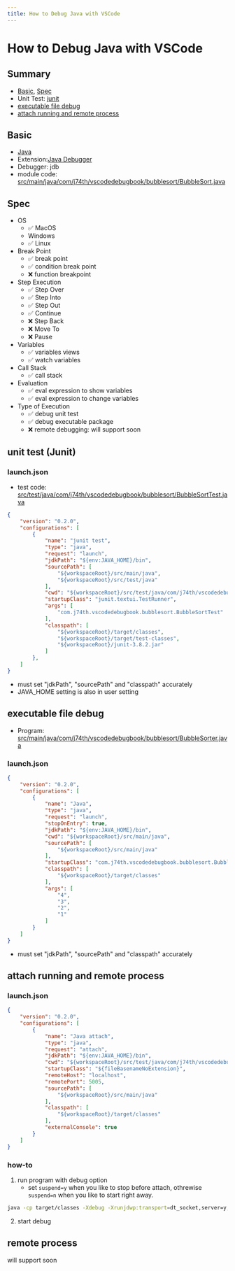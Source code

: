 ```yaml
---
title: How to Debug Java with VSCode
---
```

# How to Debug Java with VSCode

## Summary

* [Basic](#basic), [Spec](#spec)
* Unit Test: [junit](#unit-test-junit)
* [executable file debug](#executable-file-debug)
* [attach running and remote process](#attach-running-and-remote-process)

## Basic

* [Java](https://www.java.com/)
* Extension:[Java Debugger](https://marketplace.visualstudio.com/items?itemName=donjayamanne.javadebugger)
* Debugger: jdb
* module code: [src/main/java/com/j74th/vscodedebugbook/bubblesort/BubbleSort.java](src/main/java/com/j74th/vscodedebugbook/bubblesort/BubbleSort.java)

## Spec

* OS
	* ✅ MacOS
	*  Windows
	* ✅ Linux
* Break Point
	* ✅ break point
	* ✅ condition break point
	* ❌ function breakpoint
* Step Execution
	* ✅ Step Over
	* ✅ Step Into
	* ✅ Step Out
	* ✅ Continue
	* ❌ Step Back
	* ❌ Move To
	* ❌ Pause
* Variables
	* ✅ variables views
	* ✅ watch variables
* Call Stack
	* ✅ call stack
* Evaluation
	* ✅ eval expression to show variables
	* ✅ eval expression to change variables
* Type of Execution
	* ✅ debug unit test
	* ✅ debug executable package
	* ❌ remote debugging: will support soon

## unit test (Junit)

### launch.json

* test code: [src/test/java/com/j74th/vscodedebugbook/bubblesort/BubbleSortTest.java](src/test/java/com/j74th/vscodedebugbook/bubblesort/BubbleSortTest.java)

```json
{
	"version": "0.2.0",
	"configurations": [
		{
			"name": "junit test",
			"type": "java",
			"request": "launch",
			"jdkPath": "${env:JAVA_HOME}/bin",
			"sourcePath": [
				"${workspaceRoot}/src/main/java",
				"${workspaceRoot}/src/test/java"
			],
			"cwd": "${workspaceRoot}/src/test/java/com/j74th/vscodedebugbook/bubblesort",
			"startupClass": "junit.textui.TestRunner",
			"args": [
				"com.j74th.vscodedebugbook.bubblesort.BubbleSortTest"
			],
			"classpath": [
				"${workspaceRoot}/target/classes",
				"${workspaceRoot}/target/test-classes",
				"${workspaceRoot}/junit-3.8.2.jar"
			]
		},
	]
}
```

* must set "jdkPath", "sourcePath" and "classpath" accurately
* JAVA_HOME setting is also in user setting

## executable file debug

* Program: [src/main/java/com/j74th/vscodedebugbook/bubblesort/BubbleSorter.java](src/main/java/com/j74th/vscodedebugbook/bubblesort/BubbleSorter.java)

### launch.json

```json
{
	"version": "0.2.0",
	"configurations": [
		{
			"name": "Java",
			"type": "java",
			"request": "launch",
			"stopOnEntry": true,
			"jdkPath": "${env:JAVA_HOME}/bin",
			"cwd": "${workspaceRoot}/src/main/java",
			"sourcePath": [
				"${workspaceRoot}/src/main/java"
			],
			"startupClass": "com.j74th.vscodedebugbook.bubblesort.BubbleSorter",
			"classpath": [
				"${workspaceRoot}/target/classes"
			],
			"args": [
				"4",
				"3",
				"2",
				"1"
			]
		}
	]
}
```

* must set "jdkPath", "sourcePath" and "classpath" accurately

## attach running and remote process

### launch.json

```json
{
	"version": "0.2.0",
	"configurations": [
		{
			"name": "Java attach",
			"type": "java",
			"request": "attach",
			"jdkPath": "${env:JAVA_HOME}/bin",
			"cwd": "${workspaceRoot}/src/test/java/com/j74th/vscodedebugbook/bubblesort",
			"startupClass": "${fileBasenameNoExtension}",
			"remoteHost": "localhost",
			"remotePort": 5005,
			"sourcePath": [
				"${workspaceRoot}/src/main/java"
			],
			"classpath": [
				"${workspaceRoot}/target/classes"
			],
			"externalConsole": true
		}
	]
}
```

### how-to

1. run program with debug option
	* set `suspend=y` when you like to stop before attach, othrewise `suspend=n` when you like to start right away.

```sh
java -cp target/classes -Xdebug -Xrunjdwp:transport=dt_socket,server=y,address=5005,suspend=y com.j74th.vscodedebugbook.bubblesort.BubbleSorter 4 3 2 1
```

2. start debug

## remote process

will support soon
